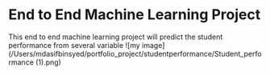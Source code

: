 # End to End Machine Learning Project
This end to end machine learning project will predict the student performance from several variable 
![my image](/Users/mdasifbinsyed/portfolio_project/studentperformance/Student_performance (1).png)
